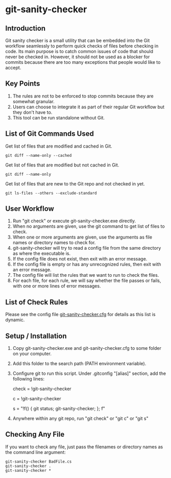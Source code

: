 # git-sanity-checker

## Introduction

Git sanity checker is a small utility that can be embedded into the Git workflow seamlessly to perform quick checks of files before checking in code. Its main purpose is to catch common issues of code that should never be checked in. However, it should not be used as a blocker for commits because there are too many exceptions that people would like to accept.

## Key Points
1. The rules are not to be enforced to stop commits because they are somewhat granular.
2. Users can choose to integrate it as part of their regular Git workflow but they don't have to.
3. This tool can be run standalone without Git.

## List of Git Commands Used

Get list of files that are modified and cached in Git.

    git diff --name-only --cached

Get list of files that are modified but not cached in Git.

    git diff --name-only

Get list of files that are new to the Git repo and not checked in yet.

    git ls-files --others --exclude-standard

## User Workflow
1. Run "git check" or execute git-sanity-checker.exe directly.
2. When no arguments are given, use the git command to get list of files to check.
3. When one or more arguments are given, use the arguments as file names or directory names to check for.
4. git-sanity-checker will try to read a config file from the same directory as where the executable is.
5. If the config file does not exist, then exit with an error message.
6. If the config file is empty or has any unrecognized rules, then exit with an error message.
7. The config file will list the rules that we want to run to check the files.
8. For each file, for each rule, we will say whether the file passes or fails, with one or more lines of error messages.

## List of Check Rules
Please see the config file [git-sanity-checker.cfg](https://github.com/choksheak/git-sanity-checker/blob/master/git-sanity-checker.cfg) for details as this list is dynamic.

## Setup / Installation
1. Copy git-sanity-checker.exe and git-sanity-checker.cfg to some folder on your computer.
2. Add this folder to the search path (PATH environment variable).
3. Configure git to run this script. Under .gitconfig "[alias]" section, add the following lines:

    check = !git-sanity-checker
    
    c = !git-sanity-checker
    
    s = "!f() { git status; git-sanity-checker; }; f"

4. Anywhere within any git repo, run "git check" or "git c" or "git s"

## Checking Any File
If you want to check any file, just pass the filenames or directory names as the command line argument:

    git-sanity-checker BadFile.cs
    git-sanity-checker .
    git-sanity-checker *

